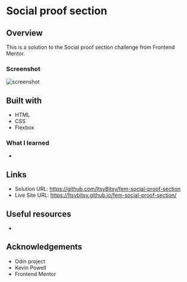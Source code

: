 # Social proof section

 
## Overview

This is a solution to the Social proof section challenge from Frontend Mentor.

### Screenshot

![screenshot](https://github.com/ltsyBitsy/fem-social-proof-section/blob/main/images/screenshot.jpg)

## Built with

  * HTML
  * CSS
  * Flexbox

### What I learned

* 

## Links

* Solution URL: https://github.com/ltsyBitsy/fem-social-proof-section
* Live Site URL: https://ltsybitsy.github.io/fem-social-proof-section/

## Useful resources

* 

## Acknowledgements

* Odin project
* Kevin Powell
* Frontend Mentor
